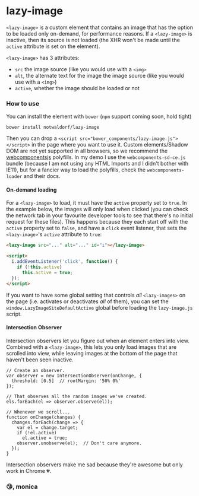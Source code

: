 # lazy-image

`<lazy-image>` is a custom element that contains an image that has the
option to be loaded only on-demand, for performance reasons. If a `<lazy-image>`
is inactive, then its source is not loaded (the XHR won't be made until the
`active` attribute is set on the element).

`<lazy-image>` has 3 attributes:
  - `src` the image source (like you would use with a `<img>`
  - `alt`, the alternate text for the image the image source (like you would use with a `<img>`)
  - `active`, whether the image should be loaded or not

### How to use

You can install the element with `bower` (`npm` support coming soon, hold tight)
```
bower install notwaldorf/lazy-image
```

Then you can drop a `<script src="bower_components/lazy-image.js"></script>` in the page where you want to use it. Custom elements/Shadow DOM are not yet supported in all browsers, so we recommend the [webcomponentsjs](https://github.com/webcomponents/webcomponentsjs/tree/v1) polyfills. In my demo I use the `webcomponents-sd-ce.js` bundle (because I am not using any HTML Imports and I didn't bother with IE11), but for a fancier way to load the polyfills, check the `webcomponents-loader` and their docs.

#### On-demand loading

For a `<lazy-image>` to load, it must have the `active` property set to `true`.
In the example below, the images will only load when clicked (you can check the network tab in
your favourite developer tools to see that there's no initial request for these files).
This happens because they each start off with the `active` property set to `false`,
and have a `click` event listener, that
sets the `<lazy-image>`'s `active` attribute to `true`:

```html
<lazy-image src="..." alt="..." id="i"></lazy-image>

<script>
  i.addEventListener('click', function() {
    if (!this.active)
      this.active = true;
  });
</script>
```

If you want to have some global setting that controls _all_ `<lazy-images>` on the page (i.e. activates or deactivates _all_ of them), you can set the `window.LazyImageSiteDefaultActive` global before loading the `lazy-image.js` script.

#### Intersection Observer
Intersection observers let you figure out when an element enters into view.
Combined with a `<lazy-image>`, this lets you only load
images that are scrolled into view, while leaving images at the bottom
of the page that haven't been seen inactive.

```
// Create an observer.
var observer = new IntersectionObserver(onChange, {
  threshold: [0.5]  // rootMargin: '50% 0%'
});

// That observes all the random images we've created.
els.forEach(el => observer.observe(el));

// Whenever we scroll...
function onChange(changes) {
  changes.forEach(change => {
    var el = change.target;
    if (!el.active)
      el.active = true;
    observer.unobserve(el);  // Don't care anymore.
  });
}
```
Intersection observers make me sad because they're awesome but only work in Chrome 💔.

### 😘, monica
